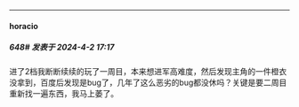 ﻿
*****

####  horacio  
##### 648#       发表于 2024-4-2 17:17

进了2档我断断续续的玩了一周目，本来想进军高难度，然后发现主角的一件橙衣没拿到，百度后发现是bug了，几年了这么恶劣的bug都没休吗？关键是要二周目重新找一遍东西，我马上萎了。

